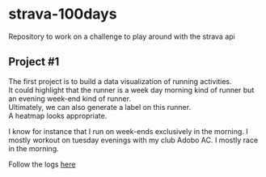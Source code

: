 # strava-100days
Repository to work on a challenge to play around with the strava api

## Project #1  
The first project is to build a data visualization of running activities.  
It could highlight that the runner is a week day morning kind of runner but an evening week-end kind of runner.  
Ultimately, we can also generate a label on this runner.  
A heatmap looks appropriate.  

I know for instance that I run on week-ends exclusively in the morning. I mostly workout on tuesday evenings with my club Adobo AC. I mostly race in the morning.

Follow the logs [here](https://github.com/remster85/strava-100days/wiki/100-days-challenge-log)
